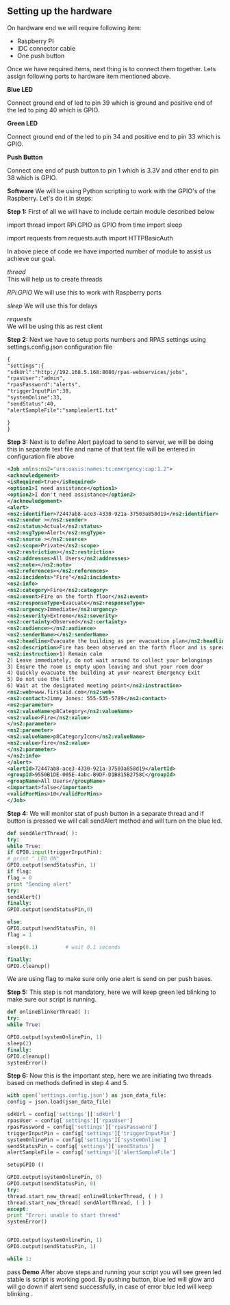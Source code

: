 Setting up the hardware
-----------------------

On hardware end we will require following item:

- Raspberry PI 
- IDC connector cable 
- One push button

Once we have required items, next thing is to connect them together. Lets assign following ports to hardware item mentioned above.

**Blue LED**

Connect ground end of led to pin 39 which is ground and positive end of the led to ping 40 which is GPIO.

**Green LED**

Connect ground end of the led to pin 34 and positive end to pin 33 which is GPIO.

**Push Button**

Connect one end of push button to pin 1 which is 3.3V and other end to pin 38 which is GPIO.

**Software**
We will be using Python scripting to work with the GPIO's of the Raspberry. Let's do it in steps:

**Step 1:**
First of all we will have to include certain module described below

import thread 
import RPi.GPIO as GPIO
from time import sleep

import requests
from requests.auth import HTTPBasicAuth

In above piece of code we have imported number of module to assist us achieve our goal.

*thread*	
This will help us to create threads

*RPi.GPIO*
We will use this to work with Raspberry ports

*sleep*	
We will use this for delays

*requests*	
We will be using this as rest client

**Step 2:**
Next we have to setup ports numbers and RPAS settings using settings.config.json configuration file

```xml
{
"settings":{
"sdkUrl":"http://192.168.5.168:8080/rpas-webservices/jobs",
"rpasUser":"admin",
"rpasPassword":"alerts",
"triggerInputPin":38,
"systemOnline":33,
"sendStatus":40,
"alertSampleFile":"samplealert1.txt"

}
}
```

**Step 3:**
Next is to define Alert payload to send to server, we will be doing this in separate text file and name of that text file will be entered in configuration file above

```xml
<Job xmlns:ns2="urn:oasis:names:tc:emergency:cap:1.2">
<acknowledgement>
<isRequired>true</isRequired>
<option1>I need assistance</option1>
<option2>I don't need assistance</option2>
</acknowledgement>
<alert>
<ns2:identifier>72447ab8-ace3-4330-921a-37503a858d19</ns2:identifier>
<ns2:sender ></ns2:sender>
<ns2:status>Actual</ns2:status>
<ns2:msgType>Alert</ns2:msgType>
<ns2:source ></ns2:source>
<ns2:scope>Private</ns2:scope>
<ns2:restriction></ns2:restriction>
<ns2:addresses>All Users</ns2:addresses>
<ns2:note></ns2:note>
<ns2:references></ns2:references>
<ns2:incidents>"Fire"</ns2:incidents>
<ns2:info>
<ns2:category>Fire</ns2:category>
<ns2:event>Fire on the forth floor</ns2:event>
<ns2:responseType>Evacuate</ns2:responseType>
<ns2:urgency>Immediate</ns2:urgency>
<ns2:severity>Extreme</ns2:severity>
<ns2:certainty>Observed</ns2:certainty>
<ns2:audience></ns2:audience>
<ns2:senderName></ns2:senderName>
<ns2:headline>Evacuate the building as per evacuation plan</ns2:headline>
<ns2:description>Fire has been observed on the forth floor and is spreading across the building. Please evacuate your rooms and proceed to your assembly area immediately. Do not use elevators.</ns2:description>
<ns2:instruction>1) Remain calm
2) Leave immediately, do not wait around to collect your belongings
3) Ensure the room is empty upon leaving and shut your room door
4) Quickly evacuate the building at your nearest Emergency Exit
5) Do not use the lift
6) Wait at the designated meeting point</ns2:instruction>
<ns2:web>www.firstaid.com</ns2:web>
<ns2:contact>Jimmy Jones: 555-535-5789</ns2:contact>
<ns2:parameter>
<ns2:valueName>p8Category</ns2:valueName>
<ns2:value>Fire</ns2:value>
</ns2:parameter>
<ns2:parameter>
<ns2:valueName>p8CategoryIcon</ns2:valueName>
<ns2:value>fire</ns2:value>
</ns2:parameter>
</ns2:info>
</alert>
<alertId>72447ab8-ace3-4330-921a-37503a858d19</alertId>
<groupId>9550B1DE-005E-4abc-B9DF-D1B815B2758C</groupId>
<groupName>All Users</groupName>
<important>false</important>
<validForMins>10</validForMins>
</Job>
```

**Step 4:**
We will monitor stat of push button in a separate thread and if button is pressed we will call sendAlert method and will turn on the blue led. 

```python
def sendAlertThread( ):
try:
while True:            
if GPIO.input(triggerInputPin): 
# print " LED ON"
GPIO.output(sendStatusPin, 1)         
if flag:
flag = 0
print "Sending alert"
try:
sendAlert()
finally:
GPIO.output(sendStatusPin,0)

else:
GPIO.output(sendStatusPin, 0)         
flag = 1

sleep(0.1)         # wait 0.1 seconds

finally:                   
GPIO.cleanup()         
```

We are using flag to make sure only one alert is send on per push bases.

**Step 5:**
This step is not mandatory, here we will keep green led blinking to make sure our script is running.

```python
def onlineBlinkerThread( ):
try:
while True:            

GPIO.output(systemOnlinePin, 1) 
sleep(2)           
finally:                   
GPIO.cleanup()         
systemError()
```
**Step 6:**
Now this is the important step, here we are initiating two threads based on methods defined in step 4 and 5.

```python
with open('settings.config.json') as json_data_file:
config = json.load(json_data_file)

sdkUrl = config['settings']['sdkUrl']
rpasUser = config['settings']['rpasUser']
rpasPassword = config['settings']['rpasPassword']
triggerInputPin = config['settings']['triggerInputPin']
systemOnlinePin = config['settings']['systemOnline']
sendStatusPin = config['settings']['sendStatus']
alertSampleFile = config['settings']['alertSampleFile']

setupGPIO ()

GPIO.output(systemOnlinePin, 0)
GPIO.output(sendStatusPin, 0)
try:
thread.start_new_thread( onlineBlinkerThread, ( ) )
thread.start_new_thread( sendAlertThread, ( ) )
except:
print "Error: unable to start thread"
systemError()


GPIO.output(systemOnlinePin, 1)
GPIO.output(sendStatusPin, 1)

while 1:
```
pass
**Demo**
After above steps and running your script you will see green led stable is script is working good. By pushing button, blue led will glow and will go down if alert send successfully, in case of error blue led will keep blinking .

